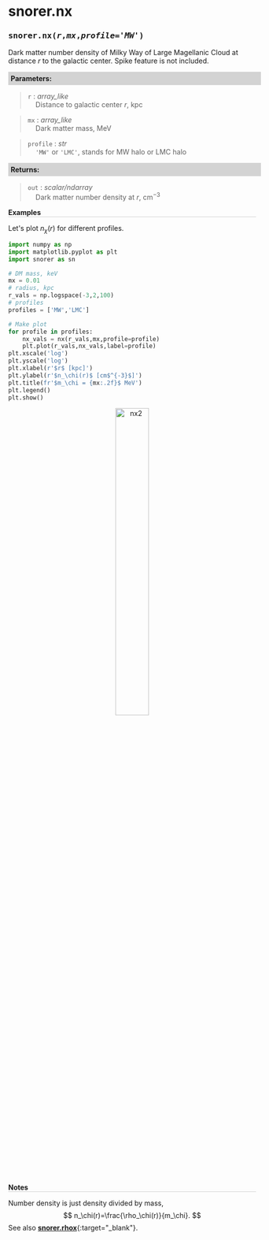 <script>
window.MathJax = {
  tex: {
    tags: "ams"  // Auto-numbering, AMS based
  }
};
</script>
<style>
.mono {
    font-family: monospace;
}
</style>



# snorer.nx


###  <span class="mono">snorer.nx(*r*,*mx*,*profile='MW'*)</span>

Dark matter number density of Milky Way of Large Magellanic Cloud at distance $r$ to the galactic center.  Spike feature is not included.

**<div style="background-color: lightgrey; padding: 5px; width: 100%;">Parameters:</div>**

> `r` : *array_like* <br>&nbsp;&nbsp;&nbsp;&nbsp;Distance to galactic center $r$, kpc

> `mx` : *array_like* <br>&nbsp;&nbsp;&nbsp;&nbsp;Dark matter mass, MeV

> `profile` : *str* <br>&nbsp;&nbsp;&nbsp;&nbsp;`'MW'` or `'LMC'`, stands for MW halo or LMC halo

**<div style="background-color: lightgrey; padding: 5px; width: 100%;">Returns:</div>**

> `out` : *scalar/ndarray* <br>&nbsp;&nbsp;&nbsp;&nbsp;Dark matter number density at $r$, cm<sup>−3</sup>

**<div style="border-bottom: 1px solid lightgray; width: 100%;">Examples</div>**

Let's plot $n_\chi(r)$ for different profiles.

```python
import numpy as np
import matplotlib.pyplot as plt
import snorer as sn

# DM mass, keV
mx = 0.01
# radius, kpc
r_vals = np.logspace(-3,2,100)
# profiles
profiles = ['MW','LMC']

# Make plot
for profile in profiles:
    nx_vals = nx(r_vals,mx,profile=profile)
    plt.plot(r_vals,nx_vals,label=profile)
plt.xscale('log')
plt.yscale('log')
plt.xlabel(r'$r$ [kpc]')
plt.ylabel(r'$n_\chi(r)$ [cm$^{-3}$]')
plt.title(fr'$m_\chi = {mx:.2f}$ MeV')
plt.legend()
plt.show()
```
<figure>
<center><img src="../../../figs/nx2.svg" alt="nx2" style="width: 40%;">
</figure>

**<div style="border-bottom: 1px solid lightgray; width: 100%;">Notes</div>**

Number density is just density divided by mass,
$$
n_\chi(r)=\frac{\rho_\chi(r)}{m_\chi}.
$$
See also [**snorer.rhox**](rhox.md){:target="_blank"}.
